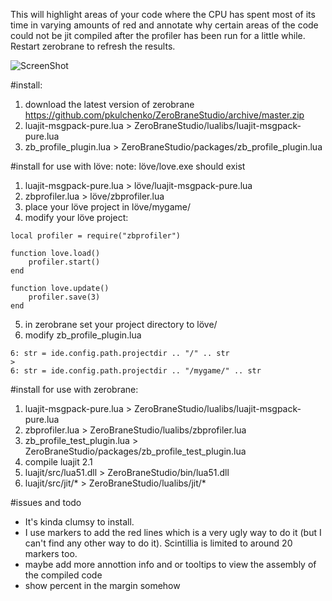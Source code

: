This will highlight areas of your code where the CPU has spent most of its time in varying amounts of red and annotate why certain areas of the code could not be jit compiled after the profiler has been run for a little while. Restart zerobrane to refresh the results.

![ScreenShot](https://dl.dropboxusercontent.com/u/244444/ShareX/2015-07/2015-07-15_12-25-07.png)

#install:
1. download the latest version of zerobrane https://github.com/pkulchenko/ZeroBraneStudio/archive/master.zip
1. luajit-msgpack-pure.lua > ZeroBraneStudio/lualibs/luajit-msgpack-pure.lua
2. zb_profile_plugin.lua > ZeroBraneStudio/packages/zb_profile_plugin.lua
			
#install for use with löve:
note: löve/love.exe should exist

1. luajit-msgpack-pure.lua > löve/luajit-msgpack-pure.lua
2. zbprofiler.lua > löve/zbprofiler.lua
3. place your löve project in löve/mygame/
4. modify your löve project:

```
local profiler = require("zbprofiler")

function love.load()
	profiler.start()
end

function love.update() 
	profiler.save(3)
end
```

5. in zerobrane set your project directory to löve/ 
6. modify zb_profile_plugin.lua
```
6: str = ide.config.path.projectdir .. "/" .. str
>
6: str = ide.config.path.projectdir .. "/mygame/" .. str
```
	
#install for use with zerobrane:
1. luajit-msgpack-pure.lua > ZeroBraneStudio/lualibs/luajit-msgpack-pure.lua
2. zbprofiler.lua > ZeroBraneStudio/lualibs/zbprofiler.lua
4. zb_profile_test_plugin.lua > ZeroBraneStudio/packages/zb_profile_test_plugin.lua
5. compile luajit 2.1
6. luajit/src/lua51.dll > ZeroBraneStudio/bin/lua51.dll
7. luajit/src/jit/* >  ZeroBraneStudio/lualibs/jit/*

#issues and todo
- It's kinda clumsy to install. 
- I use markers to add the red lines which is a very ugly way to do it (but I can't find any other way to do it). Scintillia is limited to around 20 markers too.
- maybe add more annottion info and or tooltips to view the assembly of the compiled code
- show percent in the margin somehow
